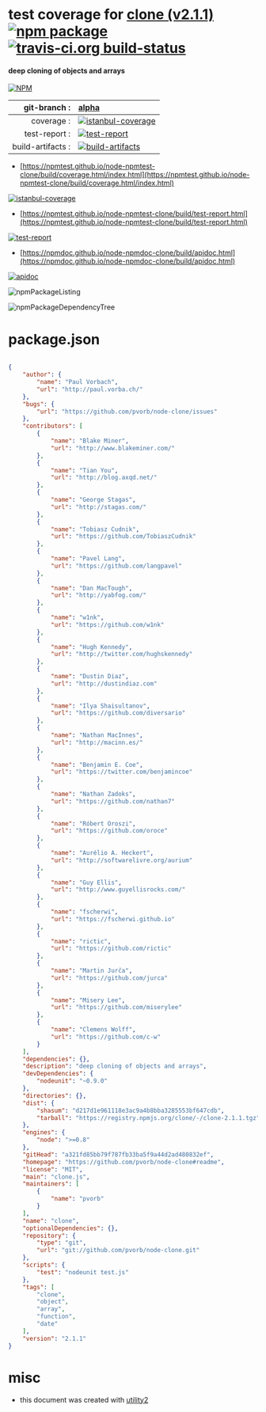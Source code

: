 # test coverage for  [clone (v2.1.1)](https://github.com/pvorb/node-clone#readme)  [![npm package](https://img.shields.io/npm/v/npmtest-clone.svg?style=flat-square)](https://www.npmjs.org/package/npmtest-clone) [![travis-ci.org build-status](https://api.travis-ci.org/npmtest/node-npmtest-clone.svg)](https://travis-ci.org/npmtest/node-npmtest-clone)
#### deep cloning of objects and arrays

[![NPM](https://nodei.co/npm/clone.png?downloads=true&downloadRank=true&stars=true)](https://www.npmjs.com/package/clone)

| git-branch : | [alpha](https://github.com/npmtest/node-npmtest-clone/tree/alpha)|
|--:|:--|
| coverage : | [![istanbul-coverage](https://npmtest.github.io/node-npmtest-clone/build/coverage.badge.svg)](https://npmtest.github.io/node-npmtest-clone/build/coverage.html/index.html)|
| test-report : | [![test-report](https://npmtest.github.io/node-npmtest-clone/build/test-report.badge.svg)](https://npmtest.github.io/node-npmtest-clone/build/test-report.html)|
| build-artifacts : | [![build-artifacts](https://npmtest.github.io/node-npmtest-clone/glyphicons_144_folder_open.png)](https://github.com/npmtest/node-npmtest-clone/tree/gh-pages/build)|

- [https://npmtest.github.io/node-npmtest-clone/build/coverage.html/index.html](https://npmtest.github.io/node-npmtest-clone/build/coverage.html/index.html)

[![istanbul-coverage](https://npmtest.github.io/node-npmtest-clone/build/screenCapture.buildCi.browser.%252Ftmp%252Fbuild%252Fcoverage.lib.html.png)](https://npmtest.github.io/node-npmtest-clone/build/coverage.html/index.html)

- [https://npmtest.github.io/node-npmtest-clone/build/test-report.html](https://npmtest.github.io/node-npmtest-clone/build/test-report.html)

[![test-report](https://npmtest.github.io/node-npmtest-clone/build/screenCapture.buildCi.browser.%252Ftmp%252Fbuild%252Ftest-report.html.png)](https://npmtest.github.io/node-npmtest-clone/build/test-report.html)

- [https://npmdoc.github.io/node-npmdoc-clone/build/apidoc.html](https://npmdoc.github.io/node-npmdoc-clone/build/apidoc.html)

[![apidoc](https://npmdoc.github.io/node-npmdoc-clone/build/screenCapture.buildCi.browser.%252Ftmp%252Fbuild%252Fapidoc.html.png)](https://npmdoc.github.io/node-npmdoc-clone/build/apidoc.html)

![npmPackageListing](https://npmtest.github.io/node-npmtest-clone/build/screenCapture.npmPackageListing.svg)

![npmPackageDependencyTree](https://npmtest.github.io/node-npmtest-clone/build/screenCapture.npmPackageDependencyTree.svg)



# package.json

```json

{
    "author": {
        "name": "Paul Vorbach",
        "url": "http://paul.vorba.ch/"
    },
    "bugs": {
        "url": "https://github.com/pvorb/node-clone/issues"
    },
    "contributors": [
        {
            "name": "Blake Miner",
            "url": "http://www.blakeminer.com/"
        },
        {
            "name": "Tian You",
            "url": "http://blog.axqd.net/"
        },
        {
            "name": "George Stagas",
            "url": "http://stagas.com/"
        },
        {
            "name": "Tobiasz Cudnik",
            "url": "https://github.com/TobiaszCudnik"
        },
        {
            "name": "Pavel Lang",
            "url": "https://github.com/langpavel"
        },
        {
            "name": "Dan MacTough",
            "url": "http://yabfog.com/"
        },
        {
            "name": "w1nk",
            "url": "https://github.com/w1nk"
        },
        {
            "name": "Hugh Kennedy",
            "url": "http://twitter.com/hughskennedy"
        },
        {
            "name": "Dustin Diaz",
            "url": "http://dustindiaz.com"
        },
        {
            "name": "Ilya Shaisultanov",
            "url": "https://github.com/diversario"
        },
        {
            "name": "Nathan MacInnes",
            "url": "http://macinn.es/"
        },
        {
            "name": "Benjamin E. Coe",
            "url": "https://twitter.com/benjamincoe"
        },
        {
            "name": "Nathan Zadoks",
            "url": "https://github.com/nathan7"
        },
        {
            "name": "Róbert Oroszi",
            "url": "https://github.com/oroce"
        },
        {
            "name": "Aurélio A. Heckert",
            "url": "http://softwarelivre.org/aurium"
        },
        {
            "name": "Guy Ellis",
            "url": "http://www.guyellisrocks.com/"
        },
        {
            "name": "fscherwi",
            "url": "https://fscherwi.github.io"
        },
        {
            "name": "rictic",
            "url": "https://github.com/rictic"
        },
        {
            "name": "Martin Jurča",
            "url": "https://github.com/jurca"
        },
        {
            "name": "Misery Lee",
            "url": "https://github.com/miserylee"
        },
        {
            "name": "Clemens Wolff",
            "url": "https://github.com/c-w"
        }
    ],
    "dependencies": {},
    "description": "deep cloning of objects and arrays",
    "devDependencies": {
        "nodeunit": "~0.9.0"
    },
    "directories": {},
    "dist": {
        "shasum": "d217d1e961118e3ac9a4b8bba3285553bf647cdb",
        "tarball": "https://registry.npmjs.org/clone/-/clone-2.1.1.tgz"
    },
    "engines": {
        "node": ">=0.8"
    },
    "gitHead": "a321fd85bb79f787fb33ba5f9a44d2ad480832ef",
    "homepage": "https://github.com/pvorb/node-clone#readme",
    "license": "MIT",
    "main": "clone.js",
    "maintainers": [
        {
            "name": "pvorb"
        }
    ],
    "name": "clone",
    "optionalDependencies": {},
    "repository": {
        "type": "git",
        "url": "git://github.com/pvorb/node-clone.git"
    },
    "scripts": {
        "test": "nodeunit test.js"
    },
    "tags": [
        "clone",
        "object",
        "array",
        "function",
        "date"
    ],
    "version": "2.1.1"
}
```



# misc
- this document was created with [utility2](https://github.com/kaizhu256/node-utility2)
